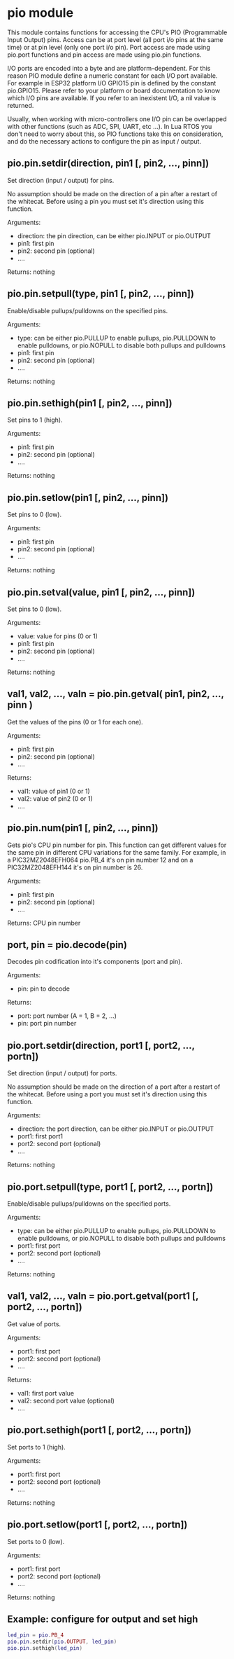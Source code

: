 # pio module
 
This module contains functions for accessing the CPU's PIO (Programmable Input 
Output) pins. Access can be at port level (all port i/o pins at the same time)
or at pin level (only one port i/o pin). Port access are made using pio.port 
functions and pin access are made using pio.pin functions.

I/O ports are encoded into a byte and are platform-dependent. For this reason PIO module define a numeric constant for each I/O port available. For example in ESP32 platform I/O GPIO15 pin is defined by the constant pio.GPIO15. Please refer to your platform or board documentation to know which I/O pins are available. If you refer to an inexistent I/O, a nil value is returned.

Usually, when working with micro-controllers one I/O pin can be overlapped with other functions (such as ADC, SPI, UART, etc ...). In Lua RTOS you don't need to worry about this, so PIO functions take this on 
consideration, and do the necessary actions to configure the pin as input / output.

## pio.pin.setdir(direction, pin1 [, pin2, ..., pinn])

Set direction (input / output) for pins.

No assumption should be made on the direction of a pin after a restart of the 
whitecat. Before using a pin you must set it's direction using this function.

Arguments:

* direction: the pin direction, can be either pio.INPUT or pio.OUTPUT
* pin1: first pin
* pin2: second pin (optional)
* ....

Returns: nothing


## pio.pin.setpull(type, pin1 [, pin2, ..., pinn])

Enable/disable pullups/pulldowns on the specified pins.

Arguments:

* type: can be either pio.PULLUP to enable pullups, pio.PULLDOWN to enable 
pulldowns, or pio.NOPULL to disable both pullups and pulldowns
* pin1: first pin
* pin2: second pin (optional)
* ....

Returns: nothing


## pio.pin.sethigh(pin1 [, pin2, ..., pinn])

Set pins to 1 (high).

Arguments:

* pin1: first pin
* pin2: second pin (optional)
* ....

Returns: nothing


## pio.pin.setlow(pin1 [, pin2, ..., pinn])

Set pins to 0 (low).

Arguments:

* pin1: first pin
* pin2: second pin (optional)
* ....

Returns: nothing


## pio.pin.setval(value, pin1 [, pin2, ..., pinn])

Set pins to 0 (low).

Arguments:

* value: value for pins (0 or 1)
* pin1: first pin
* pin2: second pin (optional)
* ....

Returns: nothing


## val1, val2, ..., valn = pio.pin.getval( pin1, pin2, ..., pinn )

Get the values of the pins (0 or 1 for each one).

Arguments:

* pin1: first pin
* pin2: second pin (optional)
* ....

Returns:

* val1: value of pin1 (0 or 1)
* val2: value of pin2 (0 or 1)
* ....


## pio.pin.num(pin1 [, pin2, ..., pinn])

Gets pio's CPU pin number for pin. This function can get different values for
the same pin in different CPU variations for the same family. For example, in a
PIC32MZ2048EFH064 pio.PB_4 it's on pin number 12 and on a PIC32MZ2048EFH144
it's on pin number is 26.

Arguments:

* pin1: first pin
* pin2: second pin (optional)
* ....

Returns: CPU pin number


## port, pin = pio.decode(pin)

Decodes pin codification into it's components (port and pin).

Arguments:

* pin: pin to decode

Returns:

* port: port number (A = 1, B = 2, ...)
* pin: port pin number


## pio.port.setdir(direction, port1 [, port2, ..., portn])

Set direction (input / output) for ports.

No assumption should be made on the direction of a port after a restart of the 
whitecat. Before using a port you must set it's direction using this function.

Arguments:

* direction: the port direction, can be either pio.INPUT or pio.OUTPUT
* port1: first port1
* port2: second port (optional)
* ....

Returns: nothing


## pio.port.setpull(type, port1 [, port2, ..., portn])

Enable/disable pullups/pulldowns on the specified ports.

Arguments:

* type: can be either pio.PULLUP to enable pullups, pio.PULLDOWN to enable 
pulldowns, or pio.NOPULL to disable both pullups and pulldowns
* port1: first port
* port2: second port (optional)
* ....

Returns: nothing


## val1, val2, ..., valn = pio.port.getval(port1 [, port2, ..., portn])

Get value of ports.

Arguments:

* port1: first port
* port2: second port (optional)
* ....

Returns:

* val1: first port value
* val2: second port value (optional)
* ....

## pio.port.sethigh(port1 [, port2, ..., portn])

Set ports to 1 (high).

Arguments:

* port1: first port
* port2: second port (optional)
* ....

Returns: nothing


## pio.port.setlow(port1 [, port2, ..., portn])

Set ports to 0 (low).

Arguments:

* port1: first port
* port2: second port (optional)
* ....

Returns: nothing


## Example: configure for output and set high

```lua
led_pin = pio.PB_4
pio.pin.setdir(pio.OUTPUT, led_pin)
pio.pin.sethigh(led_pin)
```
